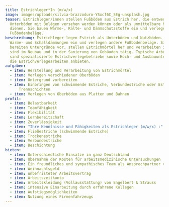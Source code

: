 ```yaml
---
title: Estrichleger*In (m/w/x)
image: images/uploads/silvia-brazzoduro-YSxcf6C_SEg-unsplash.jpg
teaser: Estrichleger/innen stellen Fußböden aus Estrich her, die entweder als
  Unterböden mit Belägen versehen werden können oder als unmittelbare Nutzböden
  dienen. Sie bauen Wärme-, Kälte- und Dämmschutzstoffe ein und verlegen ggf.
  Fußbodenbeläge.
beschreibung: Estrichleger legen Estrich als Unterböden und Nutzböden. Sie bauen
  Wärme- und Schalldämmungen ein und verlegen andere Fußbodenbeläge. Sie
  bereiten Untergründe vor, stellen Estrichmörtel her und verarbeiten ihn. Sie
  sind im Neubau und in der Sanierung von Gebäuden tätig. Typische Arbeitgeber
  sind spezialisierte Estrichverlegebetriebe sowie Hoch- und Ausbauunternehmen,
  die Estrichverlegearbeiten anbieten.
aufgaben:
  - item: Herstellung und Verarbeitung von Estrichmörtel
  - item: Verlegen verschiedener Oberböden
  - item: Untergrund vorbereiten
  - item: Einbringen von schwimmende Estriche, Verbundestriche oder Estriche auf
      Trennschichten
  - item: Verlegen von Oberböden aus Platten und Bahnen
profil:
  - item: Belastbarkeit
  - item: Teamfähigkeit
  - item: Flexibilität
  - item: Lernbereitschaft
  - item: Zuverlässigkeit
  - item: "Ihre Kenntnisse und Fähigkeiten als Estrichleger (m/w/x) :"
  - item: Fließestriche (schwimmende Estriche)
  - item: Trockenestriche
  - item: Verbundestriche
  - item: Beschichtung
bieten:
  - item: Unterschiedliche Einsätze in ganz Deutschland
  - item: Übernahme der Kosten für arbeitsmedizinische Untersuchungen
  - item: Ein freundliches und sympathisches Team als Ansprechpartner vor Ort
  - item: Weihnachtsgeld
  - item: unbefristeter Arbeitsvertrag
  - item: Arbeitszeitkonto
  - item: Arbeitskleidung (Vollausstattung) von Engelbert & Strauss
  - item: intensive Einarbeitung durch erfahrene Kollegen
  - item: Aufstiegsmöglichkeiten
  - item: Nutzung eines Firmenfahrzeugs
---
```

